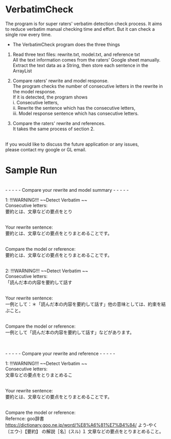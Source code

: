 # VerbatimCheck
The program  is for super raters' verbatim detection check process. It aims to reduce verbatim manual checking time and effort. But it can check a single row every time. 
 
* The VerbatimCheck program does the three things
 
1. Read three text files: rewrite.txt, model.txt, and reference txt
<br>All the text information comes from the raters' Google sheet manually.
<br>Extract the text data as a String, then store each sentence in the ArrayList<String>
 
2. Compare raters' rewrite and model response.
<br>The program checks the number of consecutive letters in the rewrite in the model response.
<br>If it is detected, the program shows
<br> i. Consecutive letters,
<br> ii. Rewrite the sentence which has the consecutive letters,
<br> iii. Model response sentence which has consecutive letters.
 
3. Compare the raters' rewrite and references.
<br>It takes the same process  of section 2.
 
<br>If you would like to discuss the future application or any issues,
<br>please contact my google or GL email.



# Sample Run

<br> - - - - - Compare your rewrite and model summary  - - - - - 


1:  !!!WARNING!!! ~~Detect Verbatim ~~
<br> Consecutive letters: 
<br> 要約とは、文章などの要点をとり

<br> Your rewrite sentence: 
<br> 要約とは、文章などの要点をとりまとめることです。

<br> Compare the model or reference: 
<br> 要約とは、文章などの要点をとりまとめることです。



<br> 2:  !!!WARNING!!! ~~Detect Verbatim ~~
<br> Consecutive letters: 
<br> 「読んだ本の内容を要約して話す

<br> Your rewrite sentence: 
<br> 一例として：＊「読んだ本の内容を要約して話す」他の意味としては、約束を結ぶこと。

<br> Compare the model or reference: 
<br> 一例として「読んだ本の内容を要約して話す」などがあります。



 <br><br> - - - - -  Compare your rewrite and reference - - - - - 

1:  !!!WARNING!!! ~~Detect Verbatim ~~
<br> Consecutive letters: 
<br> 文章などの要点をとりまとめるこ

<br> Your rewrite sentence: 
<br> 要約とは、文章などの要点をとりまとめることです。

<br> Compare the model or reference: 
<br> Refernce: goo辞書 https://dictionary.goo.ne.jp/word/%E8%A6%81%E7%B4%84/  よう‐やく〔エウ‐〕【要約】 の解説［名］(スル)    １ 文章などの要点をとりまとめること。


